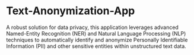 # Text-Anonymization-App
A robust solution for data privacy, this application leverages advanced Named-Entity Recognition (NER) and Natural Language Processing (NLP) techniques to automatically identify and anonymize Personally Identifiable Information (PII) and other sensitive entities within unstructured text data.
